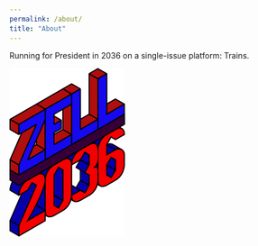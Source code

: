 ```yaml
---
permalink: /about/
title: "About"
---
```


Running for President in 2036 on a single-issue platform: Trains.

![logo](/assets/images/Zell2036.png)